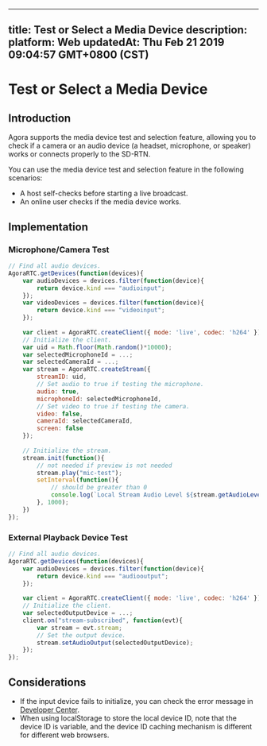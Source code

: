 
---
title: Test or Select a Media Device
description: 
platform: Web
updatedAt: Thu Feb 21 2019 09:04:57 GMT+0800 (CST)
---
# Test or Select a Media Device
## Introduction

Agora supports the media device test and selection feature, allowing you to check if a camera or an audio device (a headset, microphone, or speaker) works or connects properly to the SD-RTN.

You can use the media device test and selection feature in the following scenarios:

- A host self-checks before starting a live broadcast.
- An online user checks if the media device works.

## Implementation

### Microphone/Camera Test

```javascript
// Find all audio devices.
AgoraRTC.getDevices(function(devices){
	var audioDevices = devices.filter(function(device){
		return device.kind === "audioinput";
	});
	var videoDevices = devices.filter(function(device){
		return device.kind === "videoinput";
	});
	
	var client = AgoraRTC.createClient({ mode: 'live', codec: 'h264' });
	// Initialize the client.
	var uid = Math.floor(Math.random()*10000);
	var selectedMicrophoneId = ...;
	var selectedCameraId = ...;
	var stream = AgoraRTC.createStream({
		streamID: uid,
		// Set audio to true if testing the microphone.
		audio: true,
		microphoneId: selectedMicrophoneId,
		// Set video to true if testing the camera.
		video: false,
		cameraId: selectedCameraId,
		screen: false
	});
	
	// Initialize the stream.
	stream.init(function(){
		// not needed if preview is not needed
		stream.play("mic-test");
		setInterval(function(){
		    // should be greater than 0
		    console.log(`Local Stream Audio Level ${stream.getAudioLevel()}`);
		}, 1000);
	})
});
```

### External Playback Device Test

```javascript
// Find all audio devices.
AgoraRTC.getDevices(function(devices){
	var audioDevices = devices.filter(function(device){
		return device.kind === "audiooutput";
	});
	
	var client = AgoraRTC.createClient({ mode: 'live', codec: 'h264' });
	// Initialize the client.
	var selectedOutputDevice = ...;
	client.on("stream-subscribed", function(evt){
		var stream = evt.stream;
		// Set the output device.
		stream.setAudioOutput(selectedOutputDevice);
	});
});
```

## Considerations

- If the input device fails to initialize, you can check the error message in [Developer Center](https://docs.agora.io/en/Interactive%20Broadcast/API%20Reference/web/interfaces/agorartc.stream.html#init).
- When using localStorage to store the local device ID, note that the device ID is variable, and the device ID caching mechanism is different for different web browsers.
